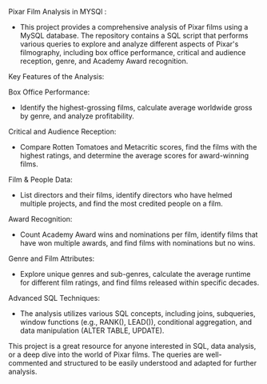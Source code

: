 Pixar Film Analysis in MYSQl :

* This project provides a comprehensive analysis of Pixar films using a MySQL database. The repository contains a SQL script that performs various queries to explore and
analyze different aspects of Pixar's filmography, including box office performance, critical and audience reception, genre, and Academy Award recognition.

Key Features of the Analysis:

Box Office Performance:
* Identify the highest-grossing films, calculate average worldwide gross by genre, and analyze profitability.

Critical and Audience Reception: 
* Compare Rotten Tomatoes and Metacritic scores, find the films with the highest ratings, and determine the average scores for award-winning films.

Film & People Data: 
* List directors and their films, identify directors who have helmed multiple projects, and find the most credited people on a film.

Award Recognition:
* Count Academy Award wins and nominations per film, identify films that have won multiple awards, and find films with nominations but no wins.

Genre and Film Attributes:
* Explore unique genres and sub-genres, calculate the average runtime for different film ratings, and find films released within specific decades.

Advanced SQL Techniques: 
* The analysis utilizes various SQL concepts, including joins, subqueries, window functions (e.g., RANK(), LEAD()), conditional aggregation, and data manipulation (ALTER TABLE, UPDATE).

This project is a great resource for anyone interested in SQL, data analysis, or a deep dive into the world of Pixar films. The queries are well-commented and structured to be easily understood and adapted for further analysis.
